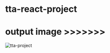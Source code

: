 # tta-react-project

# output image >>>>>>>
![tta-project](https://github.com/EntireHall/tta-react-project/assets/137094978/a3e35ad5-e601-433e-a6ce-6873c65e457d)

